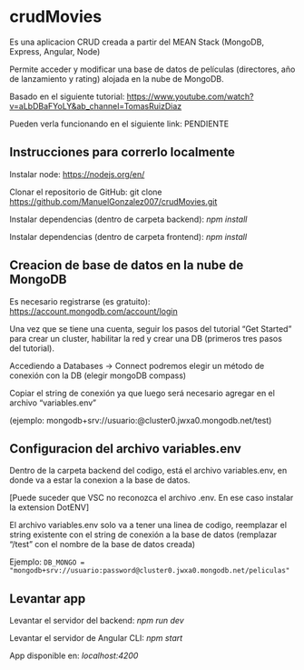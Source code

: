 
# crudMovies

Es una aplicacion CRUD creada a partir del MEAN Stack (MongoDB, Express, Angular, Node)

Permite acceder y modificar una base de datos de películas (directores, año de lanzamiento y rating) alojada en la nube de MongoDB.

Basado en el siguiente tutorial: https://www.youtube.com/watch?v=aLbDBaFYoLY&ab_channel=TomasRuizDiaz 

Pueden verla funcionando en el siguiente link: PENDIENTE

## Instrucciones para correrlo localmente

Instalar node: https://nodejs.org/en/

Clonar el repositorio de GitHub: git clone https://github.com/ManuelGonzalez007/crudMovies.git

Instalar dependencias (dentro de carpeta backend): *npm install*

Instalar dependencias (dentro de carpeta frontend): *npm install*

## Creacion de base de datos en la nube de MongoDB

Es necesario registrarse (es gratuito): https://account.mongodb.com/account/login

Una vez que se tiene una cuenta, seguir los pasos del tutorial “Get Started” para crear un cluster, habilitar la red y crear una DB (primeros tres pasos del tutorial).

Accediendo a Databases -> Connect podremos elegir un método de conexión con la DB (elegir mongoDB compass)

Copiar el string de conexión ya que luego será necesario agregar en el archivo “variables.env” 

(ejemplo: mongodb+srv://usuario:<password>@cluster0.jwxa0.mongodb.net/test)

## Configuracion del archivo variables.env

Dentro de la carpeta backend del codigo, está el archivo variables.env, en donde va a estar la conexion a la base de datos.

[Puede suceder que VSC no reconozca el archivo .env. En ese caso instalar la extension DotENV]

El archivo variables.env solo va a tener una linea de codigo, reemplazar el string existente con el string de conexión a la base de datos (remplazar “/test” con el nombre de la base de datos creada)

Ejemplo: ```DB_MONGO =  "mongodb+srv://usuario:password@cluster0.jwxa0.mongodb.net/peliculas"```

## Levantar app

Levantar el servidor del backend: *npm run dev*

Levantar el servidor de Angular CLI: *npm start*

App disponible en: *localhost:4200*
